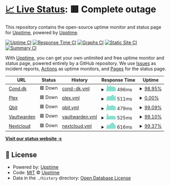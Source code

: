 # [📈 Live Status](https://upptime.github.io/uptime_monitor): <!--live status--> **🟥 Complete outage**

This repository contains the open-source uptime monitor and status page for [Upptime](https://upptime.js.org), powered by [Upptime](https://github.com/upptime/upptime).

[![Uptime CI](https://github.com/upptime/uptime_monitor/workflows/Uptime%20CI/badge.svg)](https://github.com/upptime/uptime_monitor/actions?query=workflow%3A%22Uptime+CI%22)
[![Response Time CI](https://github.com/upptime/uptime_monitor/workflows/Response%20Time%20CI/badge.svg)](https://github.com/upptime/uptime_monitor/actions?query=workflow%3A%22Response+Time+CI%22)
[![Graphs CI](https://github.com/upptime/uptime_monitor/workflows/Graphs%20CI/badge.svg)](https://github.com/upptime/uptime_monitor/actions?query=workflow%3A%22Graphs+CI%22)
[![Static Site CI](https://github.com/upptime/uptime_monitor/workflows/Static%20Site%20CI/badge.svg)](https://github.com/upptime/uptime_monitor/actions?query=workflow%3A%22Static+Site+CI%22)
[![Summary CI](https://github.com/upptime/uptime_monitor/workflows/Summary%20CI/badge.svg)](https://github.com/upptime/uptime_monitor/actions?query=workflow%3A%22Summary+CI%22)

With [Upptime](https://upptime.js.org), you can get your own unlimited and free uptime monitor and status page, powered entirely by a GitHub repository. We use [Issues](https://github.com/upptime/uptime_monitor/issues) as incident reports, [Actions](https://github.com/upptime/uptime_monitor/actions) as uptime monitors, and [Pages](https://upptime.github.io/uptime_monitor) for the status page.

<!--start: status pages-->
<!-- This summary is generated by Upptime (https://github.com/upptime/upptime) -->
<!-- Do not edit this manually, your changes will be overwritten -->
<!-- prettier-ignore -->
| URL | Status | History | Response Time | Uptime |
| --- | ------ | ------- | ------------- | ------ |
| <img alt="" src="https://icons.duckduckgo.com/ip3/www.cond.dk.ico" height="13"> [Cond.dk](https://www.cond.dk) | 🟥 Down | [cond-dk.yml](https://github.com/ThomasConrad/uptime_monitor/commits/HEAD/history/cond-dk.yml) | <details><summary><img alt="Response time graph" src="./graphs/cond-dk/response-time-week.png" height="20"> 496ms</summary><br><a href="https://status.cond.dk/history/cond-dk"><img alt="Response time 561" src="https://img.shields.io/endpoint?url=https%3A%2F%2Fraw.githubusercontent.com%2FThomasConrad%2Fuptime_monitor%2FHEAD%2Fapi%2Fcond-dk%2Fresponse-time.json"></a><br><a href="https://status.cond.dk/history/cond-dk"><img alt="24-hour response time 394" src="https://img.shields.io/endpoint?url=https%3A%2F%2Fraw.githubusercontent.com%2FThomasConrad%2Fuptime_monitor%2FHEAD%2Fapi%2Fcond-dk%2Fresponse-time-day.json"></a><br><a href="https://status.cond.dk/history/cond-dk"><img alt="7-day response time 496" src="https://img.shields.io/endpoint?url=https%3A%2F%2Fraw.githubusercontent.com%2FThomasConrad%2Fuptime_monitor%2FHEAD%2Fapi%2Fcond-dk%2Fresponse-time-week.json"></a><br><a href="https://status.cond.dk/history/cond-dk"><img alt="30-day response time 482" src="https://img.shields.io/endpoint?url=https%3A%2F%2Fraw.githubusercontent.com%2FThomasConrad%2Fuptime_monitor%2FHEAD%2Fapi%2Fcond-dk%2Fresponse-time-month.json"></a><br><a href="https://status.cond.dk/history/cond-dk"><img alt="1-year response time 540" src="https://img.shields.io/endpoint?url=https%3A%2F%2Fraw.githubusercontent.com%2FThomasConrad%2Fuptime_monitor%2FHEAD%2Fapi%2Fcond-dk%2Fresponse-time-year.json"></a></details> | <details><summary><a href="https://status.cond.dk/history/cond-dk">98.95%</a></summary><a href="https://status.cond.dk/history/cond-dk"><img alt="All-time uptime 95.34%" src="https://img.shields.io/endpoint?url=https%3A%2F%2Fraw.githubusercontent.com%2FThomasConrad%2Fuptime_monitor%2FHEAD%2Fapi%2Fcond-dk%2Fuptime.json"></a><br><a href="https://status.cond.dk/history/cond-dk"><img alt="24-hour uptime 92.63%" src="https://img.shields.io/endpoint?url=https%3A%2F%2Fraw.githubusercontent.com%2FThomasConrad%2Fuptime_monitor%2FHEAD%2Fapi%2Fcond-dk%2Fuptime-day.json"></a><br><a href="https://status.cond.dk/history/cond-dk"><img alt="7-day uptime 98.95%" src="https://img.shields.io/endpoint?url=https%3A%2F%2Fraw.githubusercontent.com%2FThomasConrad%2Fuptime_monitor%2FHEAD%2Fapi%2Fcond-dk%2Fuptime-week.json"></a><br><a href="https://status.cond.dk/history/cond-dk"><img alt="30-day uptime 99.76%" src="https://img.shields.io/endpoint?url=https%3A%2F%2Fraw.githubusercontent.com%2FThomasConrad%2Fuptime_monitor%2FHEAD%2Fapi%2Fcond-dk%2Fuptime-month.json"></a><br><a href="https://status.cond.dk/history/cond-dk"><img alt="1-year uptime 97.28%" src="https://img.shields.io/endpoint?url=https%3A%2F%2Fraw.githubusercontent.com%2FThomasConrad%2Fuptime_monitor%2FHEAD%2Fapi%2Fcond-dk%2Fuptime-year.json"></a></details>
| <img alt="" src="https://icons.duckduckgo.com/ip3/plex.cond.dk.ico" height="13"> [Plex](https://plex.cond.dk/web/) | 🟥 Down | [plex.yml](https://github.com/ThomasConrad/uptime_monitor/commits/HEAD/history/plex.yml) | <details><summary><img alt="Response time graph" src="./graphs/plex/response-time-week.png" height="20"> 511ms</summary><br><a href="https://status.cond.dk/history/plex"><img alt="Response time 673" src="https://img.shields.io/endpoint?url=https%3A%2F%2Fraw.githubusercontent.com%2FThomasConrad%2Fuptime_monitor%2FHEAD%2Fapi%2Fplex%2Fresponse-time.json"></a><br><a href="https://status.cond.dk/history/plex"><img alt="24-hour response time 548" src="https://img.shields.io/endpoint?url=https%3A%2F%2Fraw.githubusercontent.com%2FThomasConrad%2Fuptime_monitor%2FHEAD%2Fapi%2Fplex%2Fresponse-time-day.json"></a><br><a href="https://status.cond.dk/history/plex"><img alt="7-day response time 511" src="https://img.shields.io/endpoint?url=https%3A%2F%2Fraw.githubusercontent.com%2FThomasConrad%2Fuptime_monitor%2FHEAD%2Fapi%2Fplex%2Fresponse-time-week.json"></a><br><a href="https://status.cond.dk/history/plex"><img alt="30-day response time 492" src="https://img.shields.io/endpoint?url=https%3A%2F%2Fraw.githubusercontent.com%2FThomasConrad%2Fuptime_monitor%2FHEAD%2Fapi%2Fplex%2Fresponse-time-month.json"></a><br><a href="https://status.cond.dk/history/plex"><img alt="1-year response time 690" src="https://img.shields.io/endpoint?url=https%3A%2F%2Fraw.githubusercontent.com%2FThomasConrad%2Fuptime_monitor%2FHEAD%2Fapi%2Fplex%2Fresponse-time-year.json"></a></details> | <details><summary><a href="https://status.cond.dk/history/plex">0.00%</a></summary><a href="https://status.cond.dk/history/plex"><img alt="All-time uptime 73.21%" src="https://img.shields.io/endpoint?url=https%3A%2F%2Fraw.githubusercontent.com%2FThomasConrad%2Fuptime_monitor%2FHEAD%2Fapi%2Fplex%2Fuptime.json"></a><br><a href="https://status.cond.dk/history/plex"><img alt="24-hour uptime 0.00%" src="https://img.shields.io/endpoint?url=https%3A%2F%2Fraw.githubusercontent.com%2FThomasConrad%2Fuptime_monitor%2FHEAD%2Fapi%2Fplex%2Fuptime-day.json"></a><br><a href="https://status.cond.dk/history/plex"><img alt="7-day uptime 0.00%" src="https://img.shields.io/endpoint?url=https%3A%2F%2Fraw.githubusercontent.com%2FThomasConrad%2Fuptime_monitor%2FHEAD%2Fapi%2Fplex%2Fuptime-week.json"></a><br><a href="https://status.cond.dk/history/plex"><img alt="30-day uptime 1.38%" src="https://img.shields.io/endpoint?url=https%3A%2F%2Fraw.githubusercontent.com%2FThomasConrad%2Fuptime_monitor%2FHEAD%2Fapi%2Fplex%2Fuptime-month.json"></a><br><a href="https://status.cond.dk/history/plex"><img alt="1-year uptime 51.62%" src="https://img.shields.io/endpoint?url=https%3A%2F%2Fraw.githubusercontent.com%2FThomasConrad%2Fuptime_monitor%2FHEAD%2Fapi%2Fplex%2Fuptime-year.json"></a></details>
| <img alt="" src="https://icons.duckduckgo.com/ip3/qbit.cond.dk.ico" height="13"> [Qbit](https://qbit.cond.dk) | 🟥 Down | [qbit.yml](https://github.com/ThomasConrad/uptime_monitor/commits/HEAD/history/qbit.yml) | <details><summary><img alt="Response time graph" src="./graphs/qbit/response-time-week.png" height="20"> 479ms</summary><br><a href="https://status.cond.dk/history/qbit"><img alt="Response time 499" src="https://img.shields.io/endpoint?url=https%3A%2F%2Fraw.githubusercontent.com%2FThomasConrad%2Fuptime_monitor%2FHEAD%2Fapi%2Fqbit%2Fresponse-time.json"></a><br><a href="https://status.cond.dk/history/qbit"><img alt="24-hour response time 401" src="https://img.shields.io/endpoint?url=https%3A%2F%2Fraw.githubusercontent.com%2FThomasConrad%2Fuptime_monitor%2FHEAD%2Fapi%2Fqbit%2Fresponse-time-day.json"></a><br><a href="https://status.cond.dk/history/qbit"><img alt="7-day response time 479" src="https://img.shields.io/endpoint?url=https%3A%2F%2Fraw.githubusercontent.com%2FThomasConrad%2Fuptime_monitor%2FHEAD%2Fapi%2Fqbit%2Fresponse-time-week.json"></a><br><a href="https://status.cond.dk/history/qbit"><img alt="30-day response time 448" src="https://img.shields.io/endpoint?url=https%3A%2F%2Fraw.githubusercontent.com%2FThomasConrad%2Fuptime_monitor%2FHEAD%2Fapi%2Fqbit%2Fresponse-time-month.json"></a><br><a href="https://status.cond.dk/history/qbit"><img alt="1-year response time 505" src="https://img.shields.io/endpoint?url=https%3A%2F%2Fraw.githubusercontent.com%2FThomasConrad%2Fuptime_monitor%2FHEAD%2Fapi%2Fqbit%2Fresponse-time-year.json"></a></details> | <details><summary><a href="https://status.cond.dk/history/qbit">99.09%</a></summary><a href="https://status.cond.dk/history/qbit"><img alt="All-time uptime 94.44%" src="https://img.shields.io/endpoint?url=https%3A%2F%2Fraw.githubusercontent.com%2FThomasConrad%2Fuptime_monitor%2FHEAD%2Fapi%2Fqbit%2Fuptime.json"></a><br><a href="https://status.cond.dk/history/qbit"><img alt="24-hour uptime 93.63%" src="https://img.shields.io/endpoint?url=https%3A%2F%2Fraw.githubusercontent.com%2FThomasConrad%2Fuptime_monitor%2FHEAD%2Fapi%2Fqbit%2Fuptime-day.json"></a><br><a href="https://status.cond.dk/history/qbit"><img alt="7-day uptime 99.09%" src="https://img.shields.io/endpoint?url=https%3A%2F%2Fraw.githubusercontent.com%2FThomasConrad%2Fuptime_monitor%2FHEAD%2Fapi%2Fqbit%2Fuptime-week.json"></a><br><a href="https://status.cond.dk/history/qbit"><img alt="30-day uptime 99.79%" src="https://img.shields.io/endpoint?url=https%3A%2F%2Fraw.githubusercontent.com%2FThomasConrad%2Fuptime_monitor%2FHEAD%2Fapi%2Fqbit%2Fuptime-month.json"></a><br><a href="https://status.cond.dk/history/qbit"><img alt="1-year uptime 95.43%" src="https://img.shields.io/endpoint?url=https%3A%2F%2Fraw.githubusercontent.com%2FThomasConrad%2Fuptime_monitor%2FHEAD%2Fapi%2Fqbit%2Fuptime-year.json"></a></details>
| <img alt="" src="https://icons.duckduckgo.com/ip3/warden.cond.dk.ico" height="13"> [Vaultwarden](https://warden.cond.dk) | 🟥 Down | [vaultwarden.yml](https://github.com/ThomasConrad/uptime_monitor/commits/HEAD/history/vaultwarden.yml) | <details><summary><img alt="Response time graph" src="./graphs/vaultwarden/response-time-week.png" height="20"> 525ms</summary><br><a href="https://status.cond.dk/history/vaultwarden"><img alt="Response time 583" src="https://img.shields.io/endpoint?url=https%3A%2F%2Fraw.githubusercontent.com%2FThomasConrad%2Fuptime_monitor%2FHEAD%2Fapi%2Fvaultwarden%2Fresponse-time.json"></a><br><a href="https://status.cond.dk/history/vaultwarden"><img alt="24-hour response time 493" src="https://img.shields.io/endpoint?url=https%3A%2F%2Fraw.githubusercontent.com%2FThomasConrad%2Fuptime_monitor%2FHEAD%2Fapi%2Fvaultwarden%2Fresponse-time-day.json"></a><br><a href="https://status.cond.dk/history/vaultwarden"><img alt="7-day response time 525" src="https://img.shields.io/endpoint?url=https%3A%2F%2Fraw.githubusercontent.com%2FThomasConrad%2Fuptime_monitor%2FHEAD%2Fapi%2Fvaultwarden%2Fresponse-time-week.json"></a><br><a href="https://status.cond.dk/history/vaultwarden"><img alt="30-day response time 455" src="https://img.shields.io/endpoint?url=https%3A%2F%2Fraw.githubusercontent.com%2FThomasConrad%2Fuptime_monitor%2FHEAD%2Fapi%2Fvaultwarden%2Fresponse-time-month.json"></a><br><a href="https://status.cond.dk/history/vaultwarden"><img alt="1-year response time 625" src="https://img.shields.io/endpoint?url=https%3A%2F%2Fraw.githubusercontent.com%2FThomasConrad%2Fuptime_monitor%2FHEAD%2Fapi%2Fvaultwarden%2Fresponse-time-year.json"></a></details> | <details><summary><a href="https://status.cond.dk/history/vaultwarden">99.10%</a></summary><a href="https://status.cond.dk/history/vaultwarden"><img alt="All-time uptime 95.10%" src="https://img.shields.io/endpoint?url=https%3A%2F%2Fraw.githubusercontent.com%2FThomasConrad%2Fuptime_monitor%2FHEAD%2Fapi%2Fvaultwarden%2Fuptime.json"></a><br><a href="https://status.cond.dk/history/vaultwarden"><img alt="24-hour uptime 93.70%" src="https://img.shields.io/endpoint?url=https%3A%2F%2Fraw.githubusercontent.com%2FThomasConrad%2Fuptime_monitor%2FHEAD%2Fapi%2Fvaultwarden%2Fuptime-day.json"></a><br><a href="https://status.cond.dk/history/vaultwarden"><img alt="7-day uptime 99.10%" src="https://img.shields.io/endpoint?url=https%3A%2F%2Fraw.githubusercontent.com%2FThomasConrad%2Fuptime_monitor%2FHEAD%2Fapi%2Fvaultwarden%2Fuptime-week.json"></a><br><a href="https://status.cond.dk/history/vaultwarden"><img alt="30-day uptime 99.79%" src="https://img.shields.io/endpoint?url=https%3A%2F%2Fraw.githubusercontent.com%2FThomasConrad%2Fuptime_monitor%2FHEAD%2Fapi%2Fvaultwarden%2Fuptime-month.json"></a><br><a href="https://status.cond.dk/history/vaultwarden"><img alt="1-year uptime 96.77%" src="https://img.shields.io/endpoint?url=https%3A%2F%2Fraw.githubusercontent.com%2FThomasConrad%2Fuptime_monitor%2FHEAD%2Fapi%2Fvaultwarden%2Fuptime-year.json"></a></details>
| <img alt="" src="https://icons.duckduckgo.com/ip3/files.cond.dk.ico" height="13"> [Nextcloud](https://files.cond.dk) | 🟥 Down | [nextcloud.yml](https://github.com/ThomasConrad/uptime_monitor/commits/HEAD/history/nextcloud.yml) | <details><summary><img alt="Response time graph" src="./graphs/nextcloud/response-time-week.png" height="20"> 616ms</summary><br><a href="https://status.cond.dk/history/nextcloud"><img alt="Response time 476" src="https://img.shields.io/endpoint?url=https%3A%2F%2Fraw.githubusercontent.com%2FThomasConrad%2Fuptime_monitor%2FHEAD%2Fapi%2Fnextcloud%2Fresponse-time.json"></a><br><a href="https://status.cond.dk/history/nextcloud"><img alt="24-hour response time 812" src="https://img.shields.io/endpoint?url=https%3A%2F%2Fraw.githubusercontent.com%2FThomasConrad%2Fuptime_monitor%2FHEAD%2Fapi%2Fnextcloud%2Fresponse-time-day.json"></a><br><a href="https://status.cond.dk/history/nextcloud"><img alt="7-day response time 616" src="https://img.shields.io/endpoint?url=https%3A%2F%2Fraw.githubusercontent.com%2FThomasConrad%2Fuptime_monitor%2FHEAD%2Fapi%2Fnextcloud%2Fresponse-time-week.json"></a><br><a href="https://status.cond.dk/history/nextcloud"><img alt="30-day response time 489" src="https://img.shields.io/endpoint?url=https%3A%2F%2Fraw.githubusercontent.com%2FThomasConrad%2Fuptime_monitor%2FHEAD%2Fapi%2Fnextcloud%2Fresponse-time-month.json"></a><br><a href="https://status.cond.dk/history/nextcloud"><img alt="1-year response time 455" src="https://img.shields.io/endpoint?url=https%3A%2F%2Fraw.githubusercontent.com%2FThomasConrad%2Fuptime_monitor%2FHEAD%2Fapi%2Fnextcloud%2Fresponse-time-year.json"></a></details> | <details><summary><a href="https://status.cond.dk/history/nextcloud">99.37%</a></summary><a href="https://status.cond.dk/history/nextcloud"><img alt="All-time uptime 94.05%" src="https://img.shields.io/endpoint?url=https%3A%2F%2Fraw.githubusercontent.com%2FThomasConrad%2Fuptime_monitor%2FHEAD%2Fapi%2Fnextcloud%2Fuptime.json"></a><br><a href="https://status.cond.dk/history/nextcloud"><img alt="24-hour uptime 95.60%" src="https://img.shields.io/endpoint?url=https%3A%2F%2Fraw.githubusercontent.com%2FThomasConrad%2Fuptime_monitor%2FHEAD%2Fapi%2Fnextcloud%2Fuptime-day.json"></a><br><a href="https://status.cond.dk/history/nextcloud"><img alt="7-day uptime 99.37%" src="https://img.shields.io/endpoint?url=https%3A%2F%2Fraw.githubusercontent.com%2FThomasConrad%2Fuptime_monitor%2FHEAD%2Fapi%2Fnextcloud%2Fuptime-week.json"></a><br><a href="https://status.cond.dk/history/nextcloud"><img alt="30-day uptime 99.86%" src="https://img.shields.io/endpoint?url=https%3A%2F%2Fraw.githubusercontent.com%2FThomasConrad%2Fuptime_monitor%2FHEAD%2Fapi%2Fnextcloud%2Fuptime-month.json"></a><br><a href="https://status.cond.dk/history/nextcloud"><img alt="1-year uptime 96.96%" src="https://img.shields.io/endpoint?url=https%3A%2F%2Fraw.githubusercontent.com%2FThomasConrad%2Fuptime_monitor%2FHEAD%2Fapi%2Fnextcloud%2Fuptime-year.json"></a></details>

<!--end: status pages-->

[**Visit our status website →**](https://upptime.github.io/uptime_monitor)

## 📄 License

- Powered by: [Upptime](https://github.com/upptime/upptime)
- Code: [MIT](./LICENSE) © [Upptime](https://upptime.js.org)
- Data in the `./history` directory: [Open Database License](https://opendatacommons.org/licenses/odbl/1-0/)
